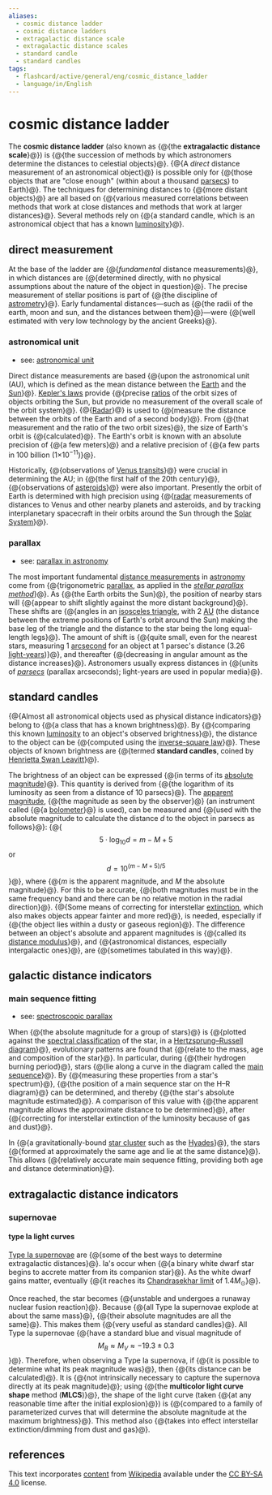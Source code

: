 ```yaml
---
aliases:
  - cosmic distance ladder
  - cosmic distance ladders
  - extragalactic distance scale
  - extragalactic distance scales
  - standard candle
  - standard candles
tags:
  - flashcard/active/general/eng/cosmic_distance_ladder
  - language/in/English
---
```


# cosmic distance ladder

The __cosmic distance ladder__ (also known as {@{the __extragalactic distance scale__}@}) is {@{the succession of methods by which astronomers determine the distances to celestial objects}@}. {@{A _direct_ distance measurement of an astronomical object}@} is possible only for {@{those objects that are "close enough" (within about a thousand [parsecs](parsec.md)) to Earth}@}. The techniques for determining distances to {@{more distant objects}@} are all based on {@{various measured correlations between methods that work at close distances and methods that work at larger distances}@}. Several methods rely on {@{a standard candle, which is an astronomical object that has a known [luminosity](luminosity.md)}@}. <!--SR:!2029-07-18,1408,350!2028-01-23,893,290!2029-03-29,1320,350!2026-06-14,505,310!2027-01-05,673,330!2025-12-11,334,270!2026-09-24,583,310-->

## direct measurement

At the base of the ladder are {@{_fundamental_ distance measurements}@}, in which distances are {@{determined directly, with no physical assumptions about the nature of the object in question}@}. The precise measurement of stellar positions is part of {@{the discipline of [astrometry](astrometry.md)}@}. Early fundamental distances—such as {@{the radii of the earth, moon and sun, and the distances between them}@}—were {@{well estimated with very low technology by the ancient Greeks}@}. <!--SR:!2028-05-30,1000,330!2029-02-11,1287,350!2027-07-26,818,330!2027-08-31,851,330!2026-01-06,103,386-->

### astronomical unit

- see: [astronomical unit](astronomical%20unit.md)

Direct distance measurements are based {@{upon the astronomical unit (AU), which is defined as the mean distance between the [Earth](Earth.md) and the [Sun](Sun.md)}@}. [Kepler's laws](Kepler's%20laws%20of%20planetary%20motion.md) provide {@{precise [ratios](ratio.md) of the orbit sizes of objects orbiting the Sun, but provide no measurement of the overall scale of the orbit system}@}. {@{[Radar](radar.md)}@} is used to {@{measure the distance between the orbits of the Earth and of a second body}@}. From {@{that measurement and the ratio of the two orbit sizes}@}, the size of Earth's orbit is {@{calculated}@}. The Earth's orbit is known with an absolute precision of {@{a few meters}@} and a relative precision of {@{a few parts in 100 billion (1×10<sup>−11</sup>)}@}. <!--SR:!2028-01-08,940,330!2026-05-14,435,290!2028-11-17,1215,350!2028-09-04,1108,310!2026-03-23,392,290!2026-03-16,413,310!2028-09-06,1161,350!2026-02-04,365,290-->

Historically, {@{observations of [Venus transits](Transit%20of%20Venus.md#scientific%20interest%20in%20transits)}@} were crucial in determining the AU; in {@{the first half of the 20th century}@}, {@{observations of [asteroids](asteroid.md)}@} were also important. Presently the orbit of Earth is determined with high precision using {@{[radar](radar.md) measurements of distances to Venus and other nearby planets and asteroids, and by tracking interplanetary spacecraft in their orbits around the Sun through the [Solar System](Solar%20System.md)}@}. <!--SR:!2027-06-04,783,330!2026-06-01,500,310!2026-10-27,616,330!2027-11-20,899,310-->

### parallax

- see: [parallax in astronomy](parallax%20in%20astronomy.md)

The most important fundamental [distance measurements](length%20measurement.md) in [astronomy](astronomy.md) come from {@{trigonometric [parallax](parallax.md), as applied in the _[stellar parallax method](stellar%20parallax.md#method)_}@}. As {@{the Earth orbits the Sun}@}, the position of nearby stars will {@{appear to shift slightly against the more distant background}@}. These shifts are {@{angles in an [isosceles triangle](isosceles%20triangle.md), with 2 [AU](astronomical%20unit.md) (the distance between the extreme positions of Earth's orbit around the Sun) making the base leg of the triangle and the distance to the star being the long equal-length legs}@}. The amount of shift is {@{quite small, even for the nearest stars, measuring 1 [arcsecond](minute%20and%20second%20of%20arc.md) for an object at 1 parsec's distance (3.26 [light-years](light-year.md))}@}, and thereafter {@{decreasing in angular amount as the distance increases}@}. Astronomers usually express distances in {@{units of _[parsecs](parsec.md)_ (parallax arcseconds); light-years are used in popular media}@}. <!--SR:!2027-03-31,736,330!2029-05-04,1348,350!2028-05-22,1075,350!2027-05-15,721,330!2026-09-15,531,310!2026-07-11,515,310!2028-08-25,1152,350-->

## standard candles

{@{Almost all astronomical objects used as physical distance indicators}@} belong to {@{a class that has a known brightness}@}. By {@{comparing this known [luminosity](luminosity.md) to an object's observed brightness}@}, the distance to the object can be {@{computed using the [inverse-square law](inverse-square%20law.md)}@}. These objects of known brightness are {@{termed __standard candles__, coined by [Henrietta Swan Leavitt](Henrietta%20Swan%20Leavitt.md)}@}. <!--SR:!2027-07-10,814,330!2026-04-19,415,290!2025-12-04,332,290!2029-03-04,1303,350!2029-09-07,1416,330-->

The brightness of an object can be expressed {@{in terms of its [absolute magnitude](absolute%20magnitude.md)}@}. This quantity is derived from {@{the logarithm of its luminosity as seen from a distance of 10 parsecs}@}. The [apparent magnitude](apparent%20magnitude.md), {@{the magnitude as seen by the observer}@} (an instrument called {@{a [bolometer](bolometer.md)}@} is used), can be measured and {@{used with the absolute magnitude to calculate the distance _d_ to the object in parsecs as follows}@}: {@{$$5 \cdot \log_{10} d = m − M + 5$$ or $$d = 10^{(m − M + 5) / 5}$$}@}, where {@{_m_ is the apparent magnitude, and _M_ the absolute magnitude}@}. For this to be accurate, {@{both magnitudes must be in the same frequency band and there can be no relative motion in the radial direction}@}. {@{Some means of correcting for interstellar [extinction](extinction%20(astronomy).md), which also makes objects appear fainter and more red}@}, is needed, especially if {@{the object lies within a dusty or gaseous region}@}. The difference between an object's absolute and apparent magnitudes is {@{called its [distance modulus](distance%20modulus.md)}@}, and {@{astronomical distances, especially intergalactic ones}@}, are {@{sometimes tabulated in this way}@}. <!--SR:!2029-04-07,1268,310!2026-03-24,395,290!2027-07-29,820,330!2027-07-30,821,330!2026-02-16,382,290!2026-08-02,508,310!2029-07-26,1414,350!2026-07-04,490,290!2026-05-31,466,310!2028-05-05,1019,310!2029-02-09,1284,350!2027-10-28,833,290!2029-05-16,1291,310-->

## galactic distance indicators

### main sequence fitting

- see: [spectroscopic parallax](spectroscopic%20parallax.md)

When {@{the absolute magnitude for a group of stars}@} is {@{plotted against the [spectral classification](stellar%20classification.md) of the star, in a [Hertzsprung–Russell diagram](Hertzsprung–Russell%20diagram.md)}@}, evolutionary patterns are found that {@{relate to the mass, age and composition of the star}@}. In particular, during {@{their hydrogen burning period}@}, stars {@{lie along a curve in the diagram called the [main sequence](main%20sequence.md)}@}. By {@{measuring these properties from a star's spectrum}@}, {@{the position of a main sequence star on the H–R diagram}@} can be determined, and thereby {@{the star's absolute magnitude estimated}@}. A comparison of this value with {@{the apparent magnitude allows the approximate distance to be determined}@}, after {@{correcting for interstellar extinction of the luminosity because of gas and dust}@}. <!--SR:!2025-11-27,373,355!2027-04-21,744,335!2025-11-12,362,355!2026-09-26,584,335!2026-12-23,654,335!2027-10-01,812,335!2027-03-05,705,335!2028-05-28,1081,355!2026-01-30,375,315!2028-09-22,1177,355-->

In {@{a gravitationally-bound [star cluster](star%20cluster.md) such as the [Hyades](hyades%20(star%20cluster).md)}@}, the stars {@{formed at approximately the same age and lie at the same distance}@}. This allows {@{relatively accurate main sequence fitting, providing both age and distance determination}@}. <!--SR:!2030-04-11,1641,375!2027-06-23,791,335!2026-03-08,425,315-->

## extragalactic distance indicators

### supernovae

#### type Ia light curves

[Type Ia supernovae](Type%20Ia%20supernova.md) are {@{some of the best ways to determine extragalactic distances}@}. Ia's occur when {@{a binary white dwarf star begins to accrete matter from its companion star}@}. As the white dwarf gains matter, eventually {@{it reaches its [Chandrasekhar limit](Chandrasekhar%20limit.md) of $1.4M_{\odot }$}@}. <!--SR:!2028-08-18,1149,355!2026-04-08,427,315!2028-07-31,1116,355-->

Once reached, the star becomes {@{unstable and undergoes a runaway nuclear fusion reaction}@}. Because {@{all Type Ia supernovae explode at about the same mass}@}, {@{their absolute magnitudes are all the same}@}. This makes them {@{very useful as standard candles}@}. All Type Ia supernovae {@{have a standard blue and visual magnitude of $$M_{B}\approx M_{V}\approx -19.3\pm 0.3$$}@}. Therefore, when observing a Type Ia supernova, if {@{it is possible to determine what its peak magnitude was}@}, then {@{its distance can be calculated}@}. It is {@{not intrinsically necessary to capture the supernova directly at its peak magnitude}@}; using {@{the __multicolor light curve shape__ method (__MLCS__)}@}, the shape of the light curve (taken {@{at any reasonable time after the initial explosion}@}) is {@{compared to a family of parameterized curves that will determine the absolute magnitude at the maximum brightness}@}. This method also {@{takes into effect interstellar extinction/dimming from dust and gas}@}. <!--SR:!2026-09-14,579,335!2028-03-26,1031,355!2026-11-04,616,335!2028-10-25,1200,355!2027-06-11,667,315!2027-09-15,881,355!2029-10-21,1506,375!2025-11-11,361,355!2026-05-12,467,315!2027-10-26,915,355!2028-08-18,1073,315!2026-11-29,636,335-->

## references

This text incorporates [content](https://en.wikipedia.org/wiki/cosmic_distance_ladder) from [Wikipedia](Wikipedia.md) available under the [CC BY-SA 4.0](https://creativecommons.org/licenses/by-sa/4.0/) license.
